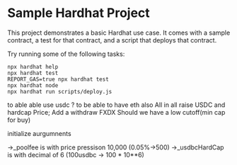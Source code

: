 # Sample Hardhat Project

This project demonstrates a basic Hardhat use case. It comes with a sample contract, a test for that contract, and a script that deploys that contract.

Try running some of the following tasks:

```shell
npx hardhat help
npx hardhat test
REPORT_GAS=true npx hardhat test
npx hardhat node
npx hardhat run scripts/deploy.js
```



to able able use usdc ?
to be able to have eth also
All in all raise USDC and hardcap Price;
Add a withdraw FXDX
Should we have a low cutoff(min cap for buy)



initialize aurgumnents

->_poolfee is with price pressison 10,000 (0.05%->500)
->_usdbcHardCap is with decimal of 6 (100usdbc -> 100 * 10**6)

